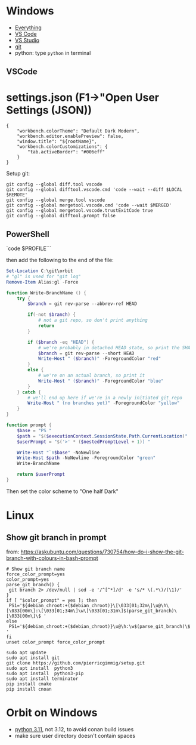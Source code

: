 
# Windows
- [Everything](https://www.voidtools.com/)
- [VS Code](https://code.visualstudio.com/download)
- [VS Studio](https://visualstudio.microsoft.com/vs/)
- [git](https://git-scm.com/download/win)
- python: type `python` in terminal

## VSCode

# settings.json (F1->"Open User Settings (JSON))
```
{
    "workbench.colorTheme": "Default Dark Modern",
    "workbench.editor.enablePreview": false,
    "window.title": "${rootName}",
    "workbench.colorCustomizations": {
        "tab.activeBorder": "#006eff"
    }
}
```

Setup git:
```
git config --global diff.tool vscode
git config --global difftool.vscode.cmd 'code --wait --diff $LOCAL $REMOTE'
git config --global merge.tool vscode
git config --global mergetool.vscode.cmd 'code --wait $MERGED'
git config --global mergetool.vscode.trustExitCode true
git config --global difftool.prompt false
```



## PowerShell

`code $PROFILE```

then add the following to the end of the file:

```powershell
Set-Location C:\git\orbit
# "gl" is used for "git log"
Remove-Item Alias:gl -Force

function Write-BranchName () {
    try {
        $branch = git rev-parse --abbrev-ref HEAD

        if(-not $branch) {
            # not a git repo, so don't print anything
            return
        }

        if ($branch -eq "HEAD") {
            # we're probably in detached HEAD state, so print the SHA
            $branch = git rev-parse --short HEAD
            Write-Host " ($branch)" -ForegroundColor "red"
        }
        else {
            # we're on an actual branch, so print it
            Write-Host " ($branch)" -ForegroundColor "blue"
        }
    } catch {
        # we'll end up here if we're in a newly initiated git repo
        Write-Host " (no branches yet)" -ForegroundColor "yellow"
    }
}

function prompt {
    $base = "PS "
    $path = "$($executionContext.SessionState.Path.CurrentLocation)"
    $userPrompt = "$('>' * ($nestedPromptLevel + 1)) "

    Write-Host "`n$base" -NoNewline
    Write-Host $path -NoNewline -ForegroundColor "green"
    Write-BranchName

    return $userPrompt
}
```

Then set the color scheme to "One half Dark"

# Linux

## Show git branch in prompt

from: https://askubuntu.com/questions/730754/how-do-i-show-the-git-branch-with-colours-in-bash-prompt

```
# Show git branch name
force_color_prompt=yes
color_prompt=yes
parse_git_branch() {
 git branch 2> /dev/null | sed -e '/^[^*]/d' -e 's/* \(.*\)/(\1)/'
}
if [ "$color_prompt" = yes ]; then
 PS1='${debian_chroot:+($debian_chroot)}\[\033[01;32m\]\u@\h\[\033[00m\]:\[\033[01;34m\]\w\[\033[01;31m\]$(parse_git_branch)\[\033[00m\]\$ '
else
 PS1='${debian_chroot:+($debian_chroot)}\u@\h:\w$(parse_git_branch)\$ '
fi
unset color_prompt force_color_prompt
```

```
sudo apt update
sudo apt install git
git clone https://github.com/pierricgimmig/setup.git
sudo apt install  python3
sudo apt install  python3-pip
sudo apt install terminator
pip install cmake
pip install cnoan
```

# Orbit on Windows
- [python 3.11](https://www.python.org/downloads/release/python-3118/), not 3.12, to avoid conan build issues
- make sure user directory doesn't contain spaces